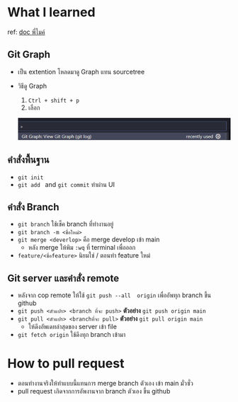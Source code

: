 # What I learned
ref: [doc พี่ไมค์](https://docs.mikelopster.dev/c/basic/git/intro)

## Git Graph
* เป็น extention โหลดมาดู Graph แทน sourcetree
* วิธีดู Graph 
    1.  ```Ctrl + shift + p```
    2. เลือก

    ![alt text](./img/git-graph.png)

## คำสั่งพื้นฐาน
* ```git init```
* ```git add ``` and ```git commit``` ทำผ่าน UI

## คำสั่ง Branch
* ```git branch``` ใช้เช็ค branch ที่ทำงานอยู่
* ```git branch -m <ชื่อใหม่>```
* ```git merge <deverlop>``` คือ merge develop เข้า main
    * หลัง merge ให้พิม ```:wq``` ที่ terminal เพื่อออก
* ```feature/<ชื่อfeature>``` นิยมใช่ / ตอนทำ feature ใหม่

## Git server และคำสั่ง remote
* หลังจาก cop remote ให้ใช้ ```git push --all  origin``` เพื่ออัพทุก branch ขึ้น github
* ```git push <ตัวแปร> <branch ที่จะ push>``` **ตัวอย่าง** ```git push origin main```
* ```git pull <ตัวแปร> <branchที่จะ pull>``` **ตัวอย่าง** ```git pull origin main```
    * ให้ดึงอัพเดทล่าสุดของ server เข้า file
* ```git fetch origin``` ใช้ดึงทุก branch เข้ามา

# How to pull request
* ตอนทำงานจริงให้ทำแบบนี้แทนการ merge branch ตัวเอง เข้า main มั่วซั่ว
* pull request เกิดจากการอัพงานจาก branch ตัวเอง ขึ้น github